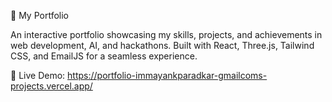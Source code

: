 🚀 My Portfolio

An interactive portfolio showcasing my skills, projects, and achievements in web development, AI, and hackathons. Built with React, Three.js, Tailwind CSS, and EmailJS for a seamless experience.

🔗 Live Demo: https://portfolio-immayankparadkar-gmailcoms-projects.vercel.app/
